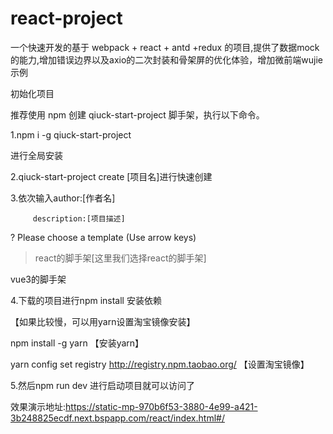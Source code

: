 # react-project
一个快速开发的基于 webpack + react + antd +redux 的项目,提供了数据mock的能力,增加错误边界以及axio的二次封装和骨架屏的优化体验，增加微前端wujie示例  


初始化项目  

推荐使用 npm 创建 qiuck-start-project 脚手架，执行以下命令。  

1.npm i -g qiuck-start-project  

进行全局安装  

2.qiuck-start-project create [项目名]进行快速创建  

3.依次输入author:[作者名]  

         description:[项目描述]  
		 
? Please choose a template (Use arrow keys)  

> react的脚手架[这里我们选择react的脚手架]  

  vue3的脚手架  
  
4.下载的项目进行npm install 安装依赖  

【如果比较慢，可以用yarn设置淘宝镜像安装】  

 npm install -g yarn  【安装yarn】  
 
yarn config set registry http://registry.npm.taobao.org/   【设置淘宝镜像】  


5.然后npm run dev 进行启动项目就可以访问了


效果演示地址:https://static-mp-970b6f53-3880-4e99-a421-3b248825ecdf.next.bspapp.com/react/index.html#/

